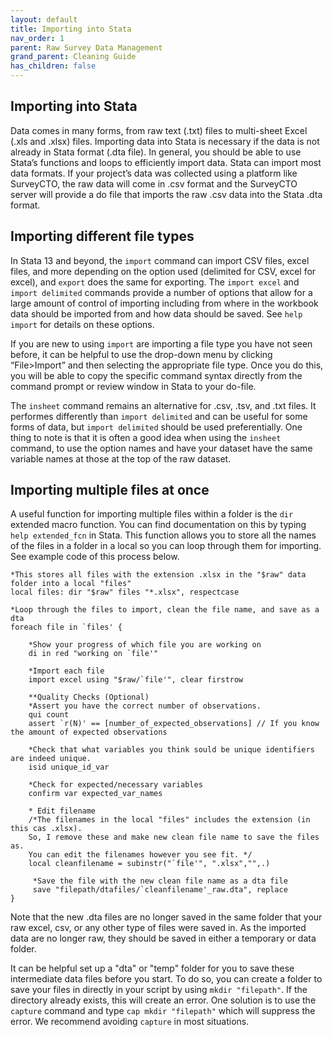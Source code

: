 ```yaml
---
layout: default
title: Importing into Stata
nav_order: 1
parent: Raw Survey Data Management
grand_parent: Cleaning Guide
has_children: false
---
```


## Importing into Stata
Data comes in many forms, from raw text (.txt) files to multi-sheet Excel (.xls and .xlsx) files. Importing data into Stata is necessary if the data is not already in Stata format (.dta file). In general, you should be able to use Stata’s functions and loops to efficiently import data. Stata can import most data formats. If your project’s data was collected using a platform like SurveyCTO, the raw data will come in .csv format and the SurveyCTO server will provide a do file that imports the raw .csv data into the Stata .dta format. 

## Importing different file types 
In Stata 13 and beyond, the `import` command can import CSV files, excel files, and more depending on the option used (delimited for CSV, excel for excel), and `export` does the same for exporting. The `import excel` and `import delimited` commands provide a number of options that allow for a large amount of control of importing including from where in the workbook data should be imported from and how data should be saved. See `help import` for details on these options. 

If you are new to using `import` are importing a file type you have not seen before, it can be helpful to use the drop-down menu by clicking “File>Import” and then selecting the appropriate file type. Once you do this, you will be able to copy the specific command syntax directly from the command prompt or review window in Stata to your do-file. 

The `insheet` command remains an alternative for .csv, .tsv, and .txt files. It performes differently than `import delimited` and can be useful for some forms of data, but `import delimited` should be used preferentially. One thing to note is that it is often a good idea when using the `insheet` command, to use the option names and have your dataset have the same variable names at those at the top of the raw dataset.

## Importing multiple files at once
A useful function for importing multiple files within a folder is the `dir` extended macro function. You can find documentation on this by typing `help extended_fcn` in Stata.  This function allows you to store all the names of the files in a folder in a local so you can loop through them for importing. See example code of this process below. 

```
*This stores all files with the extension .xlsx in the "$raw" data folder into a local "files"
local files: dir "$raw" files "*.xlsx", respectcase 
   
*Loop through the files to import, clean the file name, and save as a dta
foreach file in `files' {
	
	*Show your progress of which file you are working on
	di in red "working on `file'"

	*Import each file
	import excel using "$raw/`file'", clear firstrow

	**Quality Checks (Optional)
	*Assert you have the correct number of observations.
	qui count
	assert `r(N)' == [number_of_expected_observations] // If you know the amount of expected observations
	
	*Check that what variables you think sould be unique identifiers are indeed unique. 
	isid unique_id_var
	
	*Check for expected/necessary variables
	confirm var expected_var_names

	* Edit filename 
	/*The filenames in the local "files" includes the extension (in this cas .xlsx). 
	So, I remove these and make new clean file name to save the files as.
	You can edit the filenames however you see fit. */
	local cleanfilename = subinstr("`file'", ".xlsx","",.)

	 *Save the file with the new clean file name as a dta file
	 save "filepath/dtafiles/`cleanfilename'_raw.dta", replace
}	
```
Note that the new .dta files are no longer saved in the same folder that your raw excel, csv, or any other type of files were saved in. As the imported data are no longer raw, they should be saved in either a temporary or data folder.

It can be helpful set up a "dta" or "temp" folder for you to save these intermediate data files before you start. To do so, you can create a folder to save your files in directly in your script by using `mkdir "filepath"`. If the directory already exists, this will create an error. One solution is to use the `capture` command and type `cap mkdir "filepath"` which will suppress the error. We recommend avoiding `capture` in most situations.

